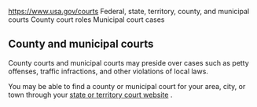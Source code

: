 

https://www.usa.gov/courts
Federal, state, territory, county, and municipal courts
County court roles
Municipal court cases

**County and municipal courts**
-------------------------------

County courts and municipal courts may preside over cases such as petty offenses, traffic infractions, and other violations of local laws.

You may be able to find a county or municipal court for your area, city, or town through your
[state or territory court website](https://www.ncsc.org/information-and-resources/state-court-websites)
.
